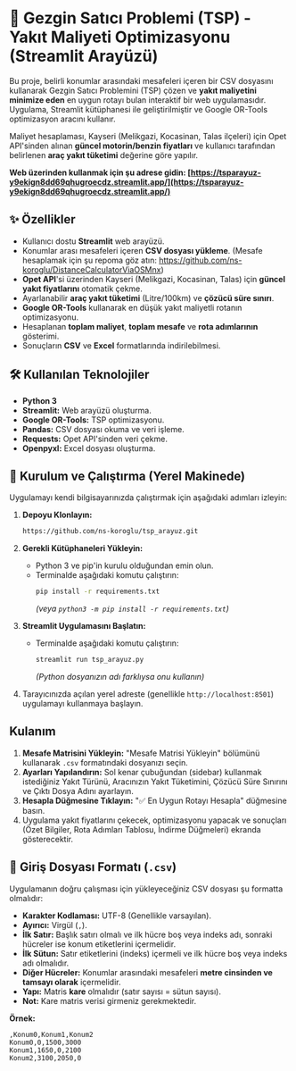 # 🚚 Gezgin Satıcı Problemi (TSP) - Yakıt Maliyeti Optimizasyonu (Streamlit Arayüzü)

Bu proje, belirli konumlar arasındaki mesafeleri içeren bir CSV dosyasını kullanarak Gezgin Satıcı Problemini (TSP) çözen ve **yakıt maliyetini minimize eden** en uygun rotayı bulan interaktif bir web uygulamasıdır. Uygulama, Streamlit kütüphanesi ile geliştirilmiştir ve Google OR-Tools optimizasyon aracını kullanır.

Maliyet hesaplaması, Kayseri (Melikgazi, Kocasinan, Talas ilçeleri) için Opet API'sinden alınan **güncel motorin/benzin fiyatları** ve kullanıcı tarafından belirlenen **araç yakıt tüketimi** değerine göre yapılır.

**Web üzerinden kullanmak için şu adrese gidin: [https://tsparayuz-y9ekign8dd69qhugroecdz.streamlit.app/](https://tsparayuz-y9ekign8dd69qhugroecdz.streamlit.app/)**

## ✨ Özellikler

* Kullanıcı dostu **Streamlit** web arayüzü.
* Konumlar arası mesafeleri içeren **CSV dosyası yükleme**. (Mesafe hesaplamak için şu repoma göz atın: https://github.com/ns-koroglu/DistanceCalculatorViaOSMnx)
* **Opet API**'si üzerinden Kayseri (Melikgazi, Kocasinan, Talas) için **güncel yakıt fiyatlarını** otomatik çekme.
* Ayarlanabilir **araç yakıt tüketimi** (Litre/100km) ve **çözücü süre sınırı**.
* **Google OR-Tools** kullanarak en düşük yakıt maliyetli rotanın optimizasyonu.
* Hesaplanan **toplam maliyet**, **toplam mesafe** ve **rota adımlarının** gösterimi.
* Sonuçların **CSV** ve **Excel** formatlarında indirilebilmesi.

## 🛠️ Kullanılan Teknolojiler

* **Python 3**
* **Streamlit:** Web arayüzü oluşturma.
* **Google OR-Tools:** TSP optimizasyonu.
* **Pandas:** CSV dosyası okuma ve veri işleme.
* **Requests:** Opet API'sinden veri çekme.
* **Openpyxl:** Excel dosyası oluşturma.

## 🚀 Kurulum ve Çalıştırma (Yerel Makinede)

Uygulamayı kendi bilgisayarınızda çalıştırmak için aşağıdaki adımları izleyin:

1.  **Depoyu Klonlayın:**
    ```bash
    https://github.com/ns-koroglu/tsp_arayuz.git
    ```

2.  **Gerekli Kütüphaneleri Yükleyin:**
    * Python 3 ve pip'in kurulu olduğundan emin olun.
    * Terminalde aşağıdaki komutu çalıştırın:
        ```bash
        pip install -r requirements.txt
        ```
        *(veya `python3 -m pip install -r requirements.txt`)*

3.  **Streamlit Uygulamasını Başlatın:**
    * Terminalde aşağıdaki komutu çalıştırın:
        ```bash
        streamlit run tsp_arayuz.py
        ```
        *(Python dosyanızın adı farklıysa onu kullanın)*

4.  Tarayıcınızda açılan yerel adreste (genellikle `http://localhost:8501`) uygulamayı kullanmaya başlayın.

##  Kulanım

1.  **Mesafe Matrisini Yükleyin:** "Mesafe Matrisi Yükleyin" bölümünü kullanarak `.csv` formatındaki dosyanızı seçin.
2.  **Ayarları Yapılandırın:** Sol kenar çubuğundan (sidebar) kullanmak istediğiniz Yakıt Türünü, Aracınızın Yakıt Tüketimini, Çözücü Süre Sınırını ve Çıktı Dosya Adını ayarlayın.
3.  **Hesapla Düğmesine Tıklayın:** "✅ En Uygun Rotayı Hesapla" düğmesine basın.
4.  Uygulama yakıt fiyatlarını çekecek, optimizasyonu yapacak ve sonuçları (Özet Bilgiler, Rota Adımları Tablosu, İndirme Düğmeleri) ekranda gösterecektir.

## 📄 Giriş Dosyası Formatı (`.csv`)

Uygulamanın doğru çalışması için yükleyeceğiniz CSV dosyası şu formatta olmalıdır:

* **Karakter Kodlaması:** UTF-8 (Genellikle varsayılan).
* **Ayırıcı:** Virgül (`,`).
* **İlk Satır:** Başlık satırı olmalı ve ilk hücre boş veya indeks adı, sonraki hücreler ise konum etiketlerini içermelidir.
* **İlk Sütun:** Satır etiketlerini (indeks) içermeli ve ilk hücre boş veya indeks adı olmalıdır.
* **Diğer Hücreler:** Konumlar arasındaki mesafeleri **metre cinsinden ve tamsayı olarak** içermelidir.
* **Yapı:** Matris **kare** olmalıdır (satır sayısı = sütun sayısı).
* **Not:** Kare matris verisi girmeniz gerekmektedir.

**Örnek:**

```csv
,Konum0,Konum1,Konum2
Konum0,0,1500,3000
Konum1,1650,0,2100
Konum2,3100,2050,0
